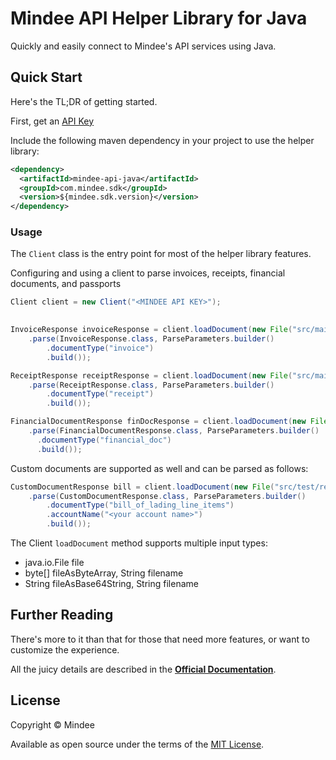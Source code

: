 # Mindee API Helper Library for Java
Quickly and easily connect to Mindee's API services using Java.


## Quick Start
Here's the TL;DR of getting started.

First, get an [API Key](https://developers.mindee.com/docs/create-api-key)

Include the following maven dependency in your project to use the helper library:
```xml
<dependency>
  <artifactId>mindee-api-java</artifactId>
  <groupId>com.mindee.sdk</groupId>
  <version>${mindee.sdk.version}</version>
</dependency>
```


### Usage
The `Client` class is the entry point for most of the helper library features.

Configuring and using a client to parse invoices, receipts, financial documents, and passports
```java
Client client = new Client("<MINDEE API KEY>");
   

InvoiceResponse invoiceResponse = client.loadDocument(new File("src/main/resources/invoices/invoice1.pdf"))
    .parse(InvoiceResponse.class, ParseParameters.builder()
        .documentType("invoice")
        .build());

ReceiptResponse receiptResponse = client.loadDocument(new File("src/main/resources/receipts/receipt1.pdf"))
    .parse(ReceiptResponse.class, ParseParameters.builder()
        .documentType("receipt")
        .build());

FinancialDocumentResponse finDocResponse = client.loadDocument(new File("src/main/resources/findocs/findoc1.pdf"))
    .parse(FinancialDocumentResponse.class, ParseParameters.builder()
      .documentType("financial_doc")
      .build());
```

Custom documents are supported as well and can be parsed as follows:
```java
CustomDocumentResponse bill = client.loadDocument(new File("src/test/resources/custom/custom1.pdf"))
    .parse(CustomDocumentResponse.class, ParseParameters.builder()
        .documentType("bill_of_lading_line_items")
        .accountName("<your account name>")
        .build());
```

The Client `loadDocument` method supports multiple input types:
* java.io.File file
* byte[] fileAsByteArray, String filename
* String fileAsBase64String, String filename


## Further Reading
There's more to it than that for those that need more features, or want to
customize the experience.

All the juicy details are described in the
**[Official Documentation](https://developers.mindee.com/docs/java-ocr-sdk)**.


## License
Copyright © Mindee

Available as open source under the terms of the [MIT License](https://opensource.org/licenses/MIT).
